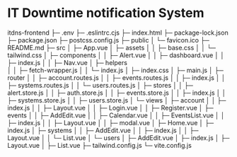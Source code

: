 # IT Downtime notification System
itdns-frontend
├─ .env
├─ .eslintrc.cjs
├─ index.html
├─ package-lock.json
├─ package.json
├─ postcss.config.js
├─ public
│  └─ favicon.ico
├─ README.md
├─ src
│  ├─ App.vue
│  ├─ assets
│  │  ├─ base.css
│  │  └─ tailwind.css
│  ├─ components
│  │  ├─ Alert.vue
│  │  ├─ dashboard.vue
│  │  ├─ index.js
│  │  ├─ Nav.vue
│  ├─ helpers  
│  │  ├─ fetch-wrapper.js
│  │  └─ index.js
│  ├─ index.css
│  ├─ main.js
│  ├─ router
│  │  ├─ account.routes.js
│  │  ├─ events.routes.js
│  │  ├─ index.js
│  │  ├─ systems.routes.js
│  │  └─ users.routes.js
│  ├─ stores
│  │  ├─ alert.store.js
│  │  ├─ auth.store.js
│  │  ├─ events.store.js
│  │  ├─ index.js
│  │  ├─ systems.store.js
│  │  ├─ users.store.js
│  └─ views
│     ├─ account
│     │  ├─ index.js
│     │  ├─ Layout.vue
│     │  ├─ Login.vue
│     │  ├─ Register.vue
│     ├─ events
│     │  ├─ AddEdit.vue
│     │  ├─ Calendar.vue
│     │  ├─ EventsList.vue
│     │  ├─ index.js
│     │  ├─ Layout.vue
│     │  ├─ modal.vue
│     ├─ Home.vue
│     ├─ index.js
│     ├─ systems
│     │  ├─ AddEdit.vue
│     │  ├─ index.js
│     │  ├─ Layout.vue
│     │  └─ List.vue
│     └─ users
│        ├─ AddEdit.vue
│        ├─ index.js
│        ├─ Layout.vue
│        ├─ List.vue
├─ tailwind.config.js
└─ vite.config.js

```